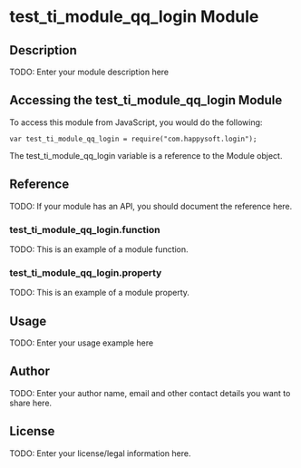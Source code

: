 # test_ti_module_qq_login Module

## Description

TODO: Enter your module description here

## Accessing the test_ti_module_qq_login Module

To access this module from JavaScript, you would do the following:

    var test_ti_module_qq_login = require("com.happysoft.login");

The test_ti_module_qq_login variable is a reference to the Module object.

## Reference

TODO: If your module has an API, you should document
the reference here.

### test_ti_module_qq_login.function

TODO: This is an example of a module function.

### test_ti_module_qq_login.property

TODO: This is an example of a module property.

## Usage

TODO: Enter your usage example here

## Author

TODO: Enter your author name, email and other contact
details you want to share here.

## License

TODO: Enter your license/legal information here.
